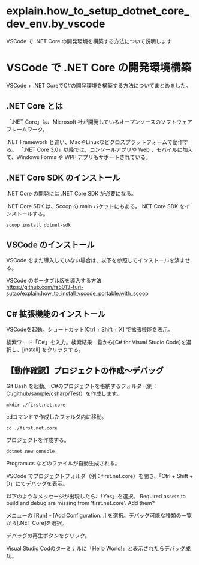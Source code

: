 # explain.how_to_setup_dotnet_core_dev_env.by_vscode
VSCode で .NET Core の開発環境を構築する方法について説明します

# VSCode で .NET Core の開発環境構築
VSCode + .NET CoreでC#の開発環境を構築する方法についてまとめました。

## .NET Core とは
「.NET Core」は、Microsoft 社が開発しているオープンソースのソフトウェアフレームワーク。

.NET Framework と違い、MacやLinuxなどクロスプラットフォームで動作する。
「.NET Core 3.0」以降では、コンソールアプリや Web 、モバイルに加えて、Windows Forms や WPF アプリもサポートされている。

## .NET Core SDK のインストール
.NET Core の開発には .NET Core SDK が必要になる。

.NET Core SDK は、Scoop の main バケットにもある。.NET Core SDK をインストールする。
```cosole
scoop install dotnet-sdk
```

## VSCode のインストール
VSCode をまだ導入していない場合は、以下を参照してインストールを済ませる。

VSCode のポータブル版を導入する方法:  
https://github.com/fs5013-furi-sutao/explain.how_to_install_vscode_portable.with_scoop

## C# 拡張機能のインストール
VSCodeを起動。ショートカット[Ctrl + Shift + X] で拡張機能を表示。

検索ワード「C#」を入力。検索結果一覧から[C# for Visual Studio Code]を選択し、[install] をクリックする。

## 【動作確認】プロジェクトの作成～デバッグ
Git Bash を起動。
C#のプロジェクトを格納するフォルダ（例：C:/github/sample/csharp/Test）を作成します。
```console
mkdir ./first.net.core
```

cdコマンドで作成したフォルダ内に移動。
```console
cd ./first.net.core
```

プロジェクトを作成する。
```console
dotnet new console
```

Program.cs などのファイルが自動生成される。

VSCode でプロジェクトフォルダ（例：first.net.core）を開き、「Ctrl + Shift + D」にてデバッグを表示。

以下のようなメッセージが出現したら、「Yes」を選択。
Required assets to build and debug are missing from 'first.net.core'. Add them?

メニューの [Run] - [Add Configuration...] を選択。デバッグ可能な種類の一覧から[.NET Core]を選択。

デバッグの再生ボタンをクリック。

Visual Studio Codのターミナルに「Hello World!」と表示されたらデバッグ成功。
